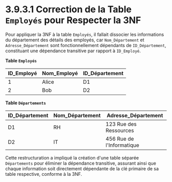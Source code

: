 # 3.9.3.1 Correction de la Table `Employés` pour Respecter la 3NF

Pour appliquer la 3NF à la table `Employés`, il fallait dissocier les informations du département des détails des employés, car `Nom_Département` et `Adresse_Département` sont fonctionnellement dépendants de `ID_Département`, constituant une dépendance transitive par rapport à `ID_Employé`.

**Table `Employés`**

| ID_Employé | Nom_Employé | ID_Département |
| ---------- | ----------- | -------------- |
| 1          | Alice       | D1             |
| 2          | Bob         | D2             |

**Table `Départements`**

| ID_Département | Nom_Département | Adresse_Département       |
| -------------- | --------------- | ------------------------- |
| D1             | RH              | 123 Rue des Ressources    |
| D2             | IT              | 456 Rue de l'Informatique |

Cette restructuration a impliqué la création d'une table séparée `Départements` pour éliminer la dépendance transitive, assurant ainsi que chaque information soit directement dépendante de la clé primaire de sa table respective, conforme à la 3NF.